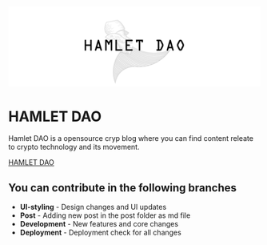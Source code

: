 ![hamlet-03.jpg](./theone-03.jpg)
# HAMLET DAO

Hamlet DAO is a opensource cryp blog where you can find content releate to crypto technology and its movement.

[HAMLET DAO](https://hamlet-dao.vercel.app/)

## You can contribute in the following branches

- **UI-styling** - Design changes and UI updates
- **Post** - Adding new post in the post folder as md file
- **Development** - New features and core changes
- **Deployment** - Deployment check for all changes
